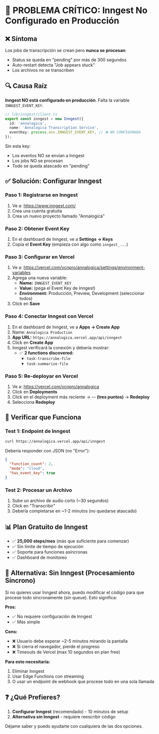 # 🚨 PROBLEMA CRÍTICO: Inngest No Configurado en Producción

## ❌ Síntoma

Los jobs de transcripción se crean pero **nunca se procesan**:
- Status se queda en "pending" por más de 300 segundos
- Auto-restart detecta "Job appears stuck"
- Los archivos no se transcriben

## 🔍 Causa Raíz

**Inngest NO está configurado en producción**. Falta la variable `INNGEST_EVENT_KEY`.

```typescript
// lib/inngest/client.ts
export const inngest = new Inngest({
  id: 'annalogica',
  name: 'Annalogica Transcription Service',
  eventKey: process.env.INNGEST_EVENT_KEY, // ❌ NO CONFIGURADA
});
```

Sin esta key:
- Los eventos NO se envían a Inngest
- Los jobs NO se procesan
- Todo se queda atascado en "pending"

## ✅ Solución: Configurar Inngest

### Paso 1: Registrarse en Inngest

1. Ve a: https://www.inngest.com/
2. Crea una cuenta gratuita
3. Crea un nuevo proyecto llamado "Annalogica"

### Paso 2: Obtener Event Key

1. En el dashboard de Inngest, ve a **Settings → Keys**
2. Copia el **Event Key** (empieza con algo como `inngest_...`)

### Paso 3: Configurar en Vercel

1. Ve a: https://vercel.com/vcnpro/annalogica/settings/environment-variables
2. Agrega una nueva variable:
   - **Name:** `INNGEST_EVENT_KEY`
   - **Value:** (pega el Event Key de Inngest)
   - **Environment:** Producción, Preview, Development (seleccionar todos)
3. Click en **Save**

### Paso 4: Conectar Inngest con Vercel

1. En el dashboard de Inngest, ve a **Apps → Create App**
2. Name: `Annalogica Production`
3. **App URL:** `https://annalogica.vercel.app/api/inngest`
4. Click en **Create App**
5. Inngest verificará la conexión y debería mostrar:
   - ✅ **2 functions discovered:**
     - `task-transcribe-file`
     - `task-summarize-file`

### Paso 5: Re-deployar en Vercel

1. Ve a: https://vercel.com/vcnpro/annalogica
2. Click en **Deployments**
3. Click en el deployment más reciente → **⋯ (tres puntos)** → **Redeploy**
4. Selecciona **Redeploy**

## 🧪 Verificar que Funciona

### Test 1: Endpoint de Inngest
```bash
curl https://annalogica.vercel.app/api/inngest
```

Debería responder con JSON (no "Error"):
```json
{
  "function_count": 2,
  "mode": "cloud",
  "has_event_key": true
}
```

### Test 2: Procesar un Archivo

1. Sube un archivo de audio corto (~30 segundos)
2. Click en "Transcribir"
3. Debería completarse en ~1-2 minutos (no quedarse atascado)

## 📊 Plan Gratuito de Inngest

- ✅ **25,000 steps/mes** (más que suficiente para comenzar)
- ✅ Sin límite de tiempo de ejecución
- ✅ Soporte para funciones asíncronas
- ✅ Dashboard de monitoreo

## 🔄 Alternativa: Sin Inngest (Procesamiento Síncrono)

Si no quieres usar Inngest ahora, puedo modificar el código para que procese todo síncronamente (sin queue). Esto significa:

**Pros:**
- ✅ No requiere configuración de Inngest
- ✅ Más simple

**Cons:**
- ❌ Usuario debe esperar ~2-5 minutos mirando la pantalla
- ❌ Si cierra el navegador, pierde el progreso
- ❌ Timeouts de Vercel (max 10 segundos en plan free)

**Para esto necesitaría:**
1. Eliminar Inngest
2. Usar Edge Functions con streaming
3. O usar un endpoint de webhook que procese todo en una sola llamada

## ❓ ¿Qué Prefieres?

1. **Configurar Inngest** (recomendado) - 10 minutos de setup
2. **Alternativa sin Inngest** - requiere reescribir código

Déjame saber y puedo ayudarte con cualquiera de las dos opciones.
